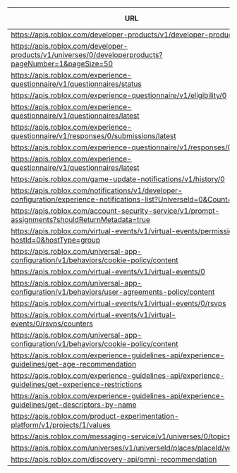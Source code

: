 | URL                                                                                                                   | Request Type |
|-----------------------------------------------------------------------------------------------------------------------|--------------|
| https://apis.roblox.com/developer-products/v1/developer-products/0                                                    |      GET     |
| https://apis.roblox.com/developer-products/v1/universes/0/developerproducts?pageNumber=1&pageSize=50                  |      GET     |
| https://apis.roblox.com/experience-questionnaire/v1/questionnaires/status                                             |      GET     |
| https://apis.roblox.com/experience-questionnaire/v1/eligibility/0                                                     |      GET     |
| https://apis.roblox.com/experience-questionnaire/v1/questionnaires/latest                                             |      GET     |
| https://apis.roblox.com/experience-questionnaire/v1/responses/0/submissions/latest                                    |      GET     |
| https://apis.roblox.com/experience-questionnaire/v1/responses/0                                                       |      GET     |
| https://apis.roblox.com/experience-questionnaire/v1/questionnaires/latest                                             |      GET     |
| https://apis.roblox.com/game-update-notifications/v1/history/0                                                        |      GET     |
| https://apis.roblox.com/notifications/v1/developer-configuration/experience-notifications-list?UniverseId=0&Count=100 |      GET     |
| https://apis.roblox.com/account-security-service/v1/prompt-assignments?shouldReturnMetadata=true                      |      GET     |
| https://apis.roblox.com/virtual-events/v1/virtual-events/permissions?hostId=0&hostType=group                          |      GET     |
| https://apis.roblox.com/universal-app-configuration/v1/behaviors/cookie-policy/content                                |      GET     |
| https://apis.roblox.com/virtual-events/v1/virtual-events/0                                                            |      GET     |
| https://apis.roblox.com/universal-app-configuration/v1/behaviors/user-agreements-policy/content                       |      GET     |
| https://apis.roblox.com/virtual-events/v1/virtual-events/0/rsvps                                                      |      GET     |
| https://apis.roblox.com/virtual-events/v1/virtual-events/0/rsvps/counters                                             |      GET     |
| https://apis.roblox.com/universal-app-configuration/v1/behaviors/cookie-policy/content                                |      GET     |
| https://apis.roblox.com/experience-guidelines-api/experience-guidelines/get-age-recommendation                        |      GET     |
| https://apis.roblox.com/experience-guidelines-api/experience-guidelines/get-experience-restrictions                   |     POST     |
| https://apis.roblox.com/experience-guidelines-api/experience-guidelines/get-descriptors-by-name                       |     POST     |
| https://apis.roblox.com/product-experimentation-platform/v1/projects/1/values                                         |     POST     |
| https://apis.roblox.com/messaging-service/v1/universes/0/topics/0                                                     |     POST     |
| https://apis.roblox.com/universes/v1/universeId/places/placeId/versions                                               |     POST     |
| https://apis.roblox.com/discovery-api/omni-recommendation                                                             |     POST     |
